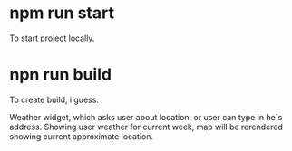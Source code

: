 # npm run start
To start project locally.

# npn run build
To create build, i guess.


Weather widget, which asks user about location, or user can type in he`s address.
Showing user weather for current week, map will be rerendered showing current approximate location.
